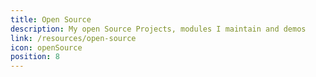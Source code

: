 ```yaml
---
title: Open Source
description: My open Source Projects, modules I maintain and demos
link: /resources/open-source
icon: openSource
position: 8
---
```

